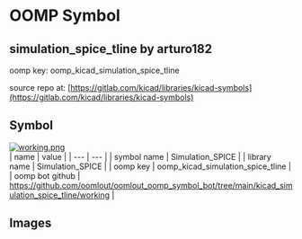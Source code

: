 # OOMP Symbol  
## simulation_spice_tline  by arturo182  
  
oomp key: oomp_kicad_simulation_spice_tline  
  
source repo at: [https://gitlab.com/kicad/libraries/kicad-symbols](https://gitlab.com/kicad/libraries/kicad-symbols)  
## Symbol  
  
[![working.png](working_600.png)](working.png)  
| name | value | 
| --- | --- | 
| symbol name | Simulation_SPICE | 
| library name | Simulation_SPICE | 
| oomp key | oomp_kicad_simulation_spice_tline | 
| oomp bot github | https://github.com/oomlout/oomlout_oomp_symbol_bot/tree/main/kicad_simulation_spice_tline/working | 
## Images  
